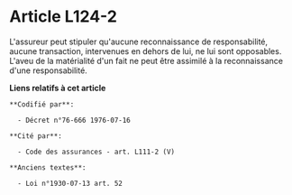 # Article L124-2

L'assureur peut stipuler qu'aucune reconnaissance de responsabilité, aucune transaction, intervenues en dehors de lui, ne lui
sont opposables. L'aveu de la matérialité d'un fait ne peut être assimilé à la reconnaissance d'une responsabilité.

**Liens relatifs à cet article**

	**Codifié par**:

	  - Décret n°76-666 1976-07-16

	**Cité par**:

	  - Code des assurances - art. L111-2 (V)

	**Anciens textes**:

	  - Loi n°1930-07-13 art. 52
